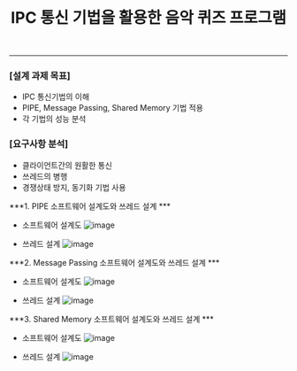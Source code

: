 
<br>
<h1 align="center"> IPC 통신 기법을 활용한 음악 퀴즈 프로그램 </h1>
<br>

---
### [설계 과제 목표]
* IPC 통신기법의 이해
* PIPE, Message Passing, Shared Memory 기법 적용
* 각 기법의 성능 분석
 
### [요구사항 분석]
* 클라이언트간의 원활한 통신
* 쓰레드의 병행
* 경쟁상태 방지, 동기화 기법 사용


  
***1. PIPE 소프트웨어 설계도와 쓰레드 설계 ***
- 소프트웨어 설계도
![image](https://github.com/Jiwoon22/Advanced-IPC-Network-Project/assets/51106092/f060416c-d1b4-44de-ba8a-2996a8c8a1c3)

- 쓰레드 설계
![image](https://github.com/Jiwoon22/Advanced-IPC-Network-Project/assets/51106092/b8ec9951-974a-4ebe-aea5-dd4bd544ba9b)




***2. Message Passing 소프트웨어 설계도와 쓰레드 설계 ***
- 소프트웨어 설계도
![image](https://github.com/Jiwoon22/Advanced-IPC-Network-Project/assets/51106092/e85a751c-b657-4da6-9184-ad8aa304bc80)

- 쓰레드 설계
![image](https://github.com/Jiwoon22/Advanced-IPC-Network-Project/assets/51106092/26dd9d18-cdcc-4b9e-9777-09dd993df3cd)




***3. Shared Memory 소프트웨어 설계도와 쓰레드 설계 ***
- 소프트웨어 설계도
![image](https://github.com/Jiwoon22/Advanced-IPC-Network-Project/assets/51106092/d4036171-ea9b-4de4-a79d-1d9a02842ebd)


- 쓰레드 설계
![image](https://github.com/Jiwoon22/Advanced-IPC-Network-Project/assets/51106092/4a49341e-a7d4-42dd-9124-e3f94ba6b5b3)



